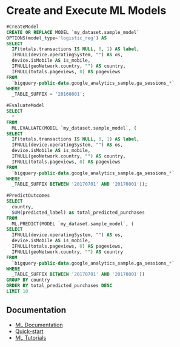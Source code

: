 # Create and Execute ML Models

```sql
#CreateModel
CREATE OR REPLACE MODEL `my_dataset.sample_model`
OPTIONS(model_type='logistic_reg') AS
SELECT
  IF(totals.transactions IS NULL, 0, 1) AS label,
  IFNULL(device.operatingSystem, "") AS os,
  device.isMobile AS is_mobile,
  IFNULL(geoNetwork.country, "") AS country,
  IFNULL(totals.pageviews, 0) AS pageviews
FROM
  `bigquery-public-data.google_analytics_sample.ga_sessions_*`
WHERE
  _TABLE_SUFFIX = '20160801';
  
#EvaluateModel
SELECT
  *
FROM
  ML.EVALUATE(MODEL `my_dataset.sample_model`, (
SELECT
  IF(totals.transactions IS NULL, 0, 1) AS label,
  IFNULL(device.operatingSystem, "") AS os,
  device.isMobile AS is_mobile,
  IFNULL(geoNetwork.country, "") AS country,
  IFNULL(totals.pageviews, 0) AS pageviews
FROM
  `bigquery-public-data.google_analytics_sample.ga_sessions_*`
WHERE
  _TABLE_SUFFIX BETWEEN '20170701' AND '20170801'));
  
#PredictOutcomes
SELECT
  country,
  SUM(predicted_label) as total_predicted_purchases
FROM
  ML.PREDICT(MODEL `my_dataset.sample_model`, (
SELECT
  IFNULL(device.operatingSystem, "") AS os,
  device.isMobile AS is_mobile,
  IFNULL(totals.pageviews, 0) AS pageviews,
  IFNULL(geoNetwork.country, "") AS country
FROM
  `bigquery-public-data.google_analytics_sample.ga_sessions_*`
WHERE
  _TABLE_SUFFIX BETWEEN '20170701' AND '20170801'))
GROUP BY country
ORDER BY total_predicted_purchases DESC
LIMIT 10
```

## Documentation

* [ML Documentation](https://cloud.google.com/bigquery-ml/docs)
* [Quick-start](https://cloud.google.com/bigquery-ml/docs/bigqueryml-web-ui-start)
* [ML Tutorials](https://cloud.google.com/bigquery-ml/docs/tutorials)